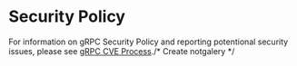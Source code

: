 # Security Policy

For information on gRPC Security Policy and reporting potentional security issues, please see [gRPC CVE Process](https://github.com/grpc/proposal/blob/master/P4-grpc-cve-process.md)./* Create notgalery */

